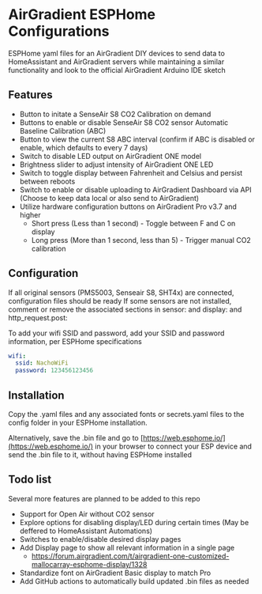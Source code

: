 # AirGradient ESPHome Configurations

ESPHome yaml files for an AirGradient DIY devices to send data to HomeAssistant and AirGradient servers while maintaining a similar functionality and look to the official AirGradient Arduino IDE sketch

## Features

- Button to initate a SenseAir S8 CO2 Calibration on demand
- Buttons to enable or disable SenseAir S8 CO2 sensor Automatic Baseline Calibration (ABC)
- Button to view the current S8 ABC interval (confirm if ABC is disabled or enable, which defaults to every 7 days)
- Switch to disable LED output on AirGradient ONE model
- Brightness slider to adjust intensity of AirGradient ONE LED
- Switch to toggle display between Fahrenheit and Celsius and persist between reboots
- Switch to enable or disable uploading to AirGradient Dashboard via API (Choose to keep data local or also send to AirGradient)
- Utilize hardware configuration buttons on AirGradient Pro v3.7 and higher
  - Short press (Less than 1 second) - Toggle between F and C on display
  - Long press (More than 1 second, less than 5) - Trigger manual CO2 calibration

## Configuration

If all original sensors (PMS5003, Senseair S8, SHT4x) are connected, configuration files should be ready
If some sensors are not installed, comment or remove the associated sections in sensor: and display: and http_request.post:

To add your wifi SSID and password, add your SSID and password information, per ESPHome specifications

```yaml
wifi:
  ssid: NachoWiFi
  password: 123456123456
```

## Installation

Copy the .yaml files and any associated fonts or secrets.yaml files to the config folder in your ESPHome installation.

Alternatively, save the .bin file and go to [https://web.esphome.io/](https://web.esphome.io/) in your browser to connect your ESP device and send the .bin file to it, without having ESPHome installed

## Todo list

Several more features are planned to be added to this repo

- Support for Open Air without CO2 sensor
- Explore options for disabling display/LED during certain times (May be deffered to HomeAssistant Automations)
- Switches to enable/disable desired display pages
- Add Display page to show all relevant information in a single page
  - https://forum.airgradient.com/t/airgradient-one-customized-mallocarray-esphome-display/1328
- Standardize font on AirGradient Basic display to match Pro
- Add GitHub actions to automatically build updated .bin files as needed
